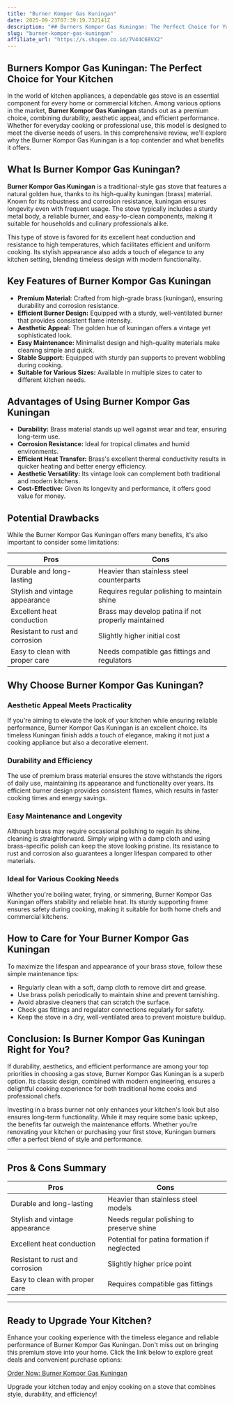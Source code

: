 ```yaml
---
title: "Burner Kompor Gas Kuningan"
date: 2025-09-23T07:39:19.732141Z
description: "## Burners Kompor Gas Kuningan: The Perfect Choice for Your Kitchen..."
slug: "burner-kompor-gas-kuningan"
affiliate_url: "https://s.shopee.co.id/7V44C68VX2"
---
```

## Burners Kompor Gas Kuningan: The Perfect Choice for Your Kitchen

In the world of kitchen appliances, a dependable gas stove is an essential component for every home or commercial kitchen. Among various options in the market, **Burner Kompor Gas Kuningan** stands out as a premium choice, combining durability, aesthetic appeal, and efficient performance. Whether for everyday cooking or professional use, this model is designed to meet the diverse needs of users. In this comprehensive review, we'll explore why the Burner Kompor Gas Kuningan is a top contender and what benefits it offers.

## What Is Burner Kompor Gas Kuningan?

**Burner Kompor Gas Kuningan** is a traditional-style gas stove that features a natural golden hue, thanks to its high-quality kuningan (brass) material. Known for its robustness and corrosion resistance, kuningan ensures longevity even with frequent usage. The stove typically includes a sturdy metal body, a reliable burner, and easy-to-clean components, making it suitable for households and culinary professionals alike.

This type of stove is favored for its excellent heat conduction and resistance to high temperatures, which facilitates efficient and uniform cooking. Its stylish appearance also adds a touch of elegance to any kitchen setting, blending timeless design with modern functionality.

## Key Features of Burner Kompor Gas Kuningan

- **Premium Material:** Crafted from high-grade brass (kuningan), ensuring durability and corrosion resistance.
- **Efficient Burner Design:** Equipped with a sturdy, well-ventilated burner that provides consistent flame intensity.
- **Aesthetic Appeal:** The golden hue of kuningan offers a vintage yet sophisticated look.
- **Easy Maintenance:** Minimalist design and high-quality materials make cleaning simple and quick.
- **Stable Support:** Equipped with sturdy pan supports to prevent wobbling during cooking.
- **Suitable for Various Sizes:** Available in multiple sizes to cater to different kitchen needs.

## Advantages of Using Burner Kompor Gas Kuningan

- **Durability:** Brass material stands up well against wear and tear, ensuring long-term use.
- **Corrosion Resistance:** Ideal for tropical climates and humid environments.
- **Efficient Heat Transfer:** Brass's excellent thermal conductivity results in quicker heating and better energy efficiency.
- **Aesthetic Versatility:** Its vintage look can complement both traditional and modern kitchens.
- **Cost-Effective:** Given its longevity and performance, it offers good value for money.

## Potential Drawbacks

While the Burner Kompor Gas Kuningan offers many benefits, it's also important to consider some limitations:

| **Pros**                               | **Cons**                                               |
|-----------------------------------------|--------------------------------------------------------|
| Durable and long-lasting              | Heavier than stainless steel counterparts           |
| Stylish and vintage appearance        | Requires regular polishing to maintain shine        |
| Excellent heat conduction             | Brass may develop patina if not properly maintained|
| Resistant to rust and corrosion       | Slightly higher initial cost                        |
| Easy to clean with proper care        | Needs compatible gas fittings and regulators        |

## Why Choose Burner Kompor Gas Kuningan?

### Aesthetic Appeal Meets Practicality

If you're aiming to elevate the look of your kitchen while ensuring reliable performance, Burner Kompor Gas Kuningan is an excellent choice. Its timeless Kuningan finish adds a touch of elegance, making it not just a cooking appliance but also a decorative element.

### Durability and Efficiency

The use of premium brass material ensures the stove withstands the rigors of daily use, maintaining its appearance and functionality over years. Its efficient burner design provides consistent flames, which results in faster cooking times and energy savings.

### Easy Maintenance and Longevity

Although brass may require occasional polishing to regain its shine, cleaning is straightforward. Simply wiping with a damp cloth and using brass-specific polish can keep the stove looking pristine. Its resistance to rust and corrosion also guarantees a longer lifespan compared to other materials.

### Ideal for Various Cooking Needs

Whether you're boiling water, frying, or simmering, Burner Kompor Gas Kuningan offers stability and reliable heat. Its sturdy supporting frame ensures safety during cooking, making it suitable for both home chefs and commercial kitchens.

## How to Care for Your Burner Kompor Gas Kuningan

To maximize the lifespan and appearance of your brass stove, follow these simple maintenance tips:

- Regularly clean with a soft, damp cloth to remove dirt and grease.
- Use brass polish periodically to maintain shine and prevent tarnishing.
- Avoid abrasive cleaners that can scratch the surface.
- Check gas fittings and regulator connections regularly for safety.
- Keep the stove in a dry, well-ventilated area to prevent moisture buildup.

## Conclusion: Is Burner Kompor Gas Kuningan Right for You?

If durability, aesthetics, and efficient performance are among your top priorities in choosing a gas stove, Burner Kompor Gas Kuningan is a superb option. Its classic design, combined with modern engineering, ensures a delightful cooking experience for both traditional home cooks and professional chefs.

Investing in a brass burner not only enhances your kitchen's look but also ensures long-term functionality. While it may require some basic upkeep, the benefits far outweigh the maintenance efforts. Whether you’re renovating your kitchen or purchasing your first stove, Kuningan burners offer a perfect blend of style and performance.

---

## Pros & Cons Summary

| **Pros**                               | **Cons**                                               |
|----------------------------------------|--------------------------------------------------------|
| Durable and long-lasting             | Heavier than stainless steel models                |
| Stylish and vintage appearance       | Needs regular polishing to preserve shine        |
| Excellent heat conduction            | Potential for patina formation if neglected       |
| Resistant to rust and corrosion      | Slightly higher price point                        |
| Easy to clean with proper care       | Requires compatible gas fittings                    |

---

## Ready to Upgrade Your Kitchen?

Enhance your cooking experience with the timeless elegance and reliable performance of Burner Kompor Gas Kuningan. Don't miss out on bringing this premium stove into your home. Click the link below to explore great deals and convenient purchase options:

[Order Now: Burner Kompor Gas Kuningan](https://s.shopee.co.id/7V44C68VX2)

Upgrade your kitchen today and enjoy cooking on a stove that combines style, durability, and efficiency!